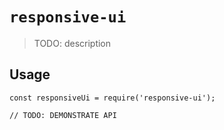 # `responsive-ui`

> TODO: description

## Usage

```
const responsiveUi = require('responsive-ui');

// TODO: DEMONSTRATE API
```
